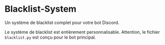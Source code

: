 # Blacklist-System
Un système de blacklist complet pour votre bot Discord. 

Le système de blacklist est entièrement personnalisable. 
Attention, le fichier `blacklist.py` est conçu pour le bot principal.
